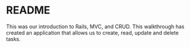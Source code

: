# README
This was our introduction to Rails, MVC, and CRUD. This walkthrough has created an application that allows us to create, read, update and delete tasks. 

